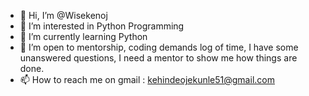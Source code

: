 - 👋 Hi, I’m @Wisekenoj
- 👀 I’m interested in Python Programming 
- 🌱 I’m currently learning Python 
- 💞️ I’m open to mentorship, coding demands log of time, I have some unanswered questions, I need a mentor to show me how things are done.
- 📫 How to reach me on gmail : kehindeojekunle51@gmail.com

<!---
Wisekenoj/Wisekenoj is a ✨ special ✨ repository because its `README.md` (this file) appears on your GitHub profile.
You can click the Preview link to take a look at your changes.
--->
